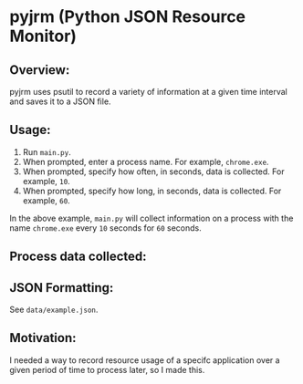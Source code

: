 # pyjrm (Python JSON Resource Monitor)

## Overview: 
pyjrm uses psutil to record a variety of information at a given time interval and saves it to a JSON file. 


## Usage:

1. Run `main.py`.
2. When prompted, enter a process name. For example, `chrome.exe`.
3. When prompted, specify how often, in seconds, data is collected. For example, `10`.
4. When prompted, specify how long, in seconds, data is collected.  For example, `60`.

In the above example, `main.py` will collect information on a process with the name `chrome.exe` every `10` seconds for `60` seconds. 


## Process data collected:


## JSON Formatting:
See `data/example.json`.


## Motivation: 
I needed a way to record resource usage of a specifc application over a given period of time to process later, so I made this.